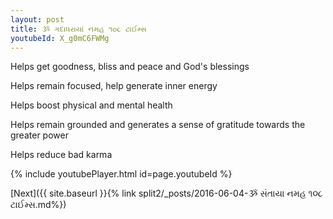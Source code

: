 ```yaml
---
layout: post
title: ૐ ગદાધરાયાં નમહ ૧૦૮ ટાઈમ્સ
youtubeId: X_g0mC6FWMg
---
```

 
 
Helps get goodness, bliss and peace and God's blessings
 
Helps remain focused, help generate inner energy 
 
Helps boost physical and mental health 
 
Helps remain grounded and generates a sense of gratitude towards the greater power 
 
Helps reduce bad karma
 
 
 
 


{% include youtubePlayer.html id=page.youtubeId %}
 
[Next]({{ site.baseurl }}{% link  split2/_posts/2016-06-04-ૐ સંતાયા નમહ ૧૦૮ ટાઈમ્સ.md%})
 
